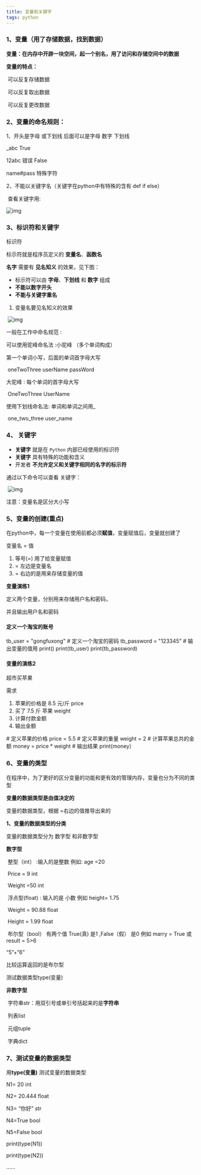 ```yaml
---
title: 变量和关键字
tags: python
---
```


### 1、**变量（用了存储数据，找到数据）**

**变量：在内存中开辟一块空间，起一个别名，用了访问和存储空间中的数据**

**变量的特点：**

​      可以反复存储数据

​      可以反复取出数据

​      可以反复更改数据

### **2、变量的命名**规则：

1、开头是字母 或下划线 后面可以是字母 数字 下划线

_abc  True

12abc  错误 False

name#pass   特殊字符

2、不能以关键字名（关键字在python中有特殊的含有  def  if  else）

​     查看关键字用:

![img](https://img-blog.csdn.net/2018073119522910?watermark/2/text/aHR0cHM6Ly9ibG9nLmNzZG4ubmV0L3FxXzM4MzMyNDM2/font/5a6L5L2T/fontsize/400/fill/I0JBQkFCMA==/dissolve/70)

### **3、标识符和关键字**

 标识符

标示符就是程序员定义的 **变量名**、**函数名**

**名字** 需要有 **见名知义** 的效果，见下图：

- 标示符可以由 **字母**、**下划线** 和 **数字** 组成
- **不能以数字开头**
- **不能与关键字重名**

1.  变量名要见名知义的效果

​         ![img](https://img-blog.csdn.net/2018073119522970?watermark/2/text/aHR0cHM6Ly9ibG9nLmNzZG4ubmV0L3FxXzM4MzMyNDM2/font/5a6L5L2T/fontsize/400/fill/I0JBQkFCMA==/dissolve/70)

   一般在工作中命名规范 :

可以使用驼峰命名法 :小驼峰 （多个单词构成）

第一个单词小写，后面的单词首字母大写

​                    oneTwoThree  userName  passWord

 大驼峰 :  每个单词的首字母大写

​                      OneTwoThree  UserName

使用下划线命名法: 单词和单词之间用_

​                  one_two_three  user_name

### **4、 关键字**

- **关键字** 就是在 `Python` 内部已经使用的标识符
- **关键字** 具有特殊的功能和含义
- 开发者 **不允许定义和关键字相同的名字的标示符**

通过以下命令可以查看 关键字：

​      ![img](https://img-blog.csdn.net/2018073119522910?watermark/2/text/aHR0cHM6Ly9ibG9nLmNzZG4ubmV0L3FxXzM4MzMyNDM2/font/5a6L5L2T/fontsize/400/fill/I0JBQkFCMA==/dissolve/70)

 

   注意：变量名是区分大小写

### **5、变量的创建(重点)**

在python中，每一个变量在使用前都必须**赋值**，变量赋值后，变量就创建了

变量名 = 值   

1. 等号(=) 用了给变量赋值
2. =  左边是变量名
3. =  右边的是用来存储变量的值

**变量演练1**

定义两个变量，分别用来存储用户名和密码，

并且输出用户名和密码

 #### 定义一个淘宝的账号
tb_user = "gongfuxong"
\# 定义一个淘宝的密码
tb_password = "123345"
\# 输出变量的值用 print()
print(tb_user)
print(tb_password)

#### **变量的演练2**

超市买苹果

需求

1. 苹果的价格是 8.5 元/斤 price
2. 买了 7.5 斤 苹果  weight
3. 计算付款金额
4. 输出金额

\#  定义苹果的价格
price = 5.5
\# 定义苹果的重量
weight = 2
\# 计算苹果总共的金额
money = price * weight
\# 输出结果
print(money）

### **6、变量的类型**

在程序中，为了更好的区分变量的功能和更有效的管理内存，变量也分为不同的类型

**变量的数据类型是由值决定的**

变量的数据类型，根据 =右边的值推导出来的

**1、变量的数据类型的分类**

 变量的数据类型分为 数字型 和非数字型

**数字型**

​       整型（int）  :输入的是整数   例如: age =20

​                      Price = 9   int

​                      Weight  =50  int

​       浮点型(float) :  输入的是 小数   例如  height= 1.75

​        Weight = 90.88  float

​        Height = 1.99   float

​       布尔型（bool） 有两个值 True(真) 是1  ,False（假） 是0  例如 marry = True  或  result = 5>6 

“5”+”6”     

比较运算返回的是布尔型

 测试数据类型type(变量)

**非数字型**

​          字符串str：用双引号或单引号括起来的是**字符串**

​          列表list

​          元组tuple

​          字典dict

### **7、测试变量的数据类型**

 用**type(****变量****)**   测试变量的数据类型

  N1=  20  int

  N2= 20.444   float

  N3= “你好”  str

  N4=True   bool

  N5=False   bool

print(type(N1))

print(type(N2))

......